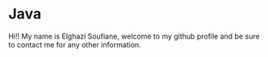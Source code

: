 # Java
Hi!!
My name is Elghazi Soufiane, welcome to my github profile and be sure to contact me for any other information.
